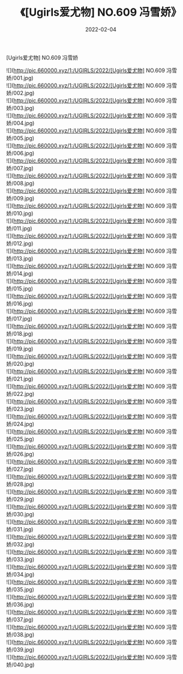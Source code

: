 ﻿---
layout: post
title:  《[Ugirls爱尤物] NO.609 冯雪娇》
date:   2022-02-04
img: http://pic.660000.xyz/1:/UGIRLS/2022/[Ugirls爱尤物] NO.609 冯雪娇/000.jpg
categories: [美女, 清纯, 唯美]
---

[Ugirls爱尤物] NO.609 冯雪娇

 ![](http://pic.660000.xyz/1:/UGIRLS/2022/[Ugirls爱尤物] NO.609 冯雪娇/001.jpg) <br>![](http://pic.660000.xyz/1:/UGIRLS/2022/[Ugirls爱尤物] NO.609 冯雪娇/002.jpg) <br>![](http://pic.660000.xyz/1:/UGIRLS/2022/[Ugirls爱尤物] NO.609 冯雪娇/003.jpg) <br>![](http://pic.660000.xyz/1:/UGIRLS/2022/[Ugirls爱尤物] NO.609 冯雪娇/004.jpg) <br>![](http://pic.660000.xyz/1:/UGIRLS/2022/[Ugirls爱尤物] NO.609 冯雪娇/005.jpg) <br>![](http://pic.660000.xyz/1:/UGIRLS/2022/[Ugirls爱尤物] NO.609 冯雪娇/006.jpg) <br>![](http://pic.660000.xyz/1:/UGIRLS/2022/[Ugirls爱尤物] NO.609 冯雪娇/007.jpg) <br>![](http://pic.660000.xyz/1:/UGIRLS/2022/[Ugirls爱尤物] NO.609 冯雪娇/008.jpg) <br>![](http://pic.660000.xyz/1:/UGIRLS/2022/[Ugirls爱尤物] NO.609 冯雪娇/009.jpg) <br>![](http://pic.660000.xyz/1:/UGIRLS/2022/[Ugirls爱尤物] NO.609 冯雪娇/010.jpg) <br>![](http://pic.660000.xyz/1:/UGIRLS/2022/[Ugirls爱尤物] NO.609 冯雪娇/011.jpg) <br>![](http://pic.660000.xyz/1:/UGIRLS/2022/[Ugirls爱尤物] NO.609 冯雪娇/012.jpg) <br>![](http://pic.660000.xyz/1:/UGIRLS/2022/[Ugirls爱尤物] NO.609 冯雪娇/013.jpg) <br>![](http://pic.660000.xyz/1:/UGIRLS/2022/[Ugirls爱尤物] NO.609 冯雪娇/014.jpg) <br>![](http://pic.660000.xyz/1:/UGIRLS/2022/[Ugirls爱尤物] NO.609 冯雪娇/015.jpg) <br>![](http://pic.660000.xyz/1:/UGIRLS/2022/[Ugirls爱尤物] NO.609 冯雪娇/016.jpg) <br>![](http://pic.660000.xyz/1:/UGIRLS/2022/[Ugirls爱尤物] NO.609 冯雪娇/017.jpg) <br>![](http://pic.660000.xyz/1:/UGIRLS/2022/[Ugirls爱尤物] NO.609 冯雪娇/018.jpg) <br>![](http://pic.660000.xyz/1:/UGIRLS/2022/[Ugirls爱尤物] NO.609 冯雪娇/019.jpg) <br>![](http://pic.660000.xyz/1:/UGIRLS/2022/[Ugirls爱尤物] NO.609 冯雪娇/020.jpg) <br>![](http://pic.660000.xyz/1:/UGIRLS/2022/[Ugirls爱尤物] NO.609 冯雪娇/021.jpg) <br>![](http://pic.660000.xyz/1:/UGIRLS/2022/[Ugirls爱尤物] NO.609 冯雪娇/022.jpg) <br>![](http://pic.660000.xyz/1:/UGIRLS/2022/[Ugirls爱尤物] NO.609 冯雪娇/023.jpg) <br>![](http://pic.660000.xyz/1:/UGIRLS/2022/[Ugirls爱尤物] NO.609 冯雪娇/024.jpg) <br>![](http://pic.660000.xyz/1:/UGIRLS/2022/[Ugirls爱尤物] NO.609 冯雪娇/025.jpg) <br>![](http://pic.660000.xyz/1:/UGIRLS/2022/[Ugirls爱尤物] NO.609 冯雪娇/026.jpg) <br>![](http://pic.660000.xyz/1:/UGIRLS/2022/[Ugirls爱尤物] NO.609 冯雪娇/027.jpg) <br>![](http://pic.660000.xyz/1:/UGIRLS/2022/[Ugirls爱尤物] NO.609 冯雪娇/028.jpg) <br>![](http://pic.660000.xyz/1:/UGIRLS/2022/[Ugirls爱尤物] NO.609 冯雪娇/029.jpg) <br>![](http://pic.660000.xyz/1:/UGIRLS/2022/[Ugirls爱尤物] NO.609 冯雪娇/030.jpg) <br>![](http://pic.660000.xyz/1:/UGIRLS/2022/[Ugirls爱尤物] NO.609 冯雪娇/031.jpg) <br>![](http://pic.660000.xyz/1:/UGIRLS/2022/[Ugirls爱尤物] NO.609 冯雪娇/032.jpg) <br>![](http://pic.660000.xyz/1:/UGIRLS/2022/[Ugirls爱尤物] NO.609 冯雪娇/033.jpg) <br>![](http://pic.660000.xyz/1:/UGIRLS/2022/[Ugirls爱尤物] NO.609 冯雪娇/034.jpg) <br>![](http://pic.660000.xyz/1:/UGIRLS/2022/[Ugirls爱尤物] NO.609 冯雪娇/035.jpg) <br>![](http://pic.660000.xyz/1:/UGIRLS/2022/[Ugirls爱尤物] NO.609 冯雪娇/036.jpg) <br>![](http://pic.660000.xyz/1:/UGIRLS/2022/[Ugirls爱尤物] NO.609 冯雪娇/037.jpg) <br>![](http://pic.660000.xyz/1:/UGIRLS/2022/[Ugirls爱尤物] NO.609 冯雪娇/038.jpg) <br>![](http://pic.660000.xyz/1:/UGIRLS/2022/[Ugirls爱尤物] NO.609 冯雪娇/039.jpg) <br>![](http://pic.660000.xyz/1:/UGIRLS/2022/[Ugirls爱尤物] NO.609 冯雪娇/040.jpg) <br>